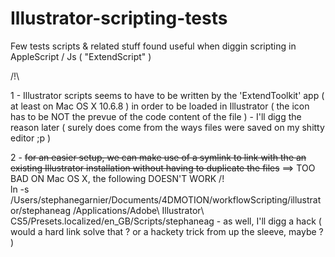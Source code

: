 # Illustrator-scripting-tests
Few tests scripts &amp; related stuff found useful when diggin scripting in AppleScript / Js ( "ExtendScript" )

/!\

1 - Illustrator scripts seems to have to be written by the 'ExtendToolkit' app ( at least on Mac OS X 10.6.8 ) in order to be loaded in Illustrator ( the icon has to be NOT the prevue of the code content of the file ) - I'll digg the reason later ( surely does come from the ways files were saved on my shitty editor ;p )

2 - ~~for an easier setup, we can make use of a symlink to link with the an existing Illustrator installation without having to duplicate the files~~ ==> TOO BAD ON Mac OS X, the following DOESN'T WORK /!\
ln -s /Users/stephanegarnier/Documents/4DMOTION/workflowScripting/illustrator/stephaneag /Applications/Adobe\ Illustrator\ CS5/Presets.localized/en_GB/Scripts/stephaneag - as well, I'll digg a hack ( would a hard link solve that ? or a hackety trick from up the sleeve, maybe ? )
